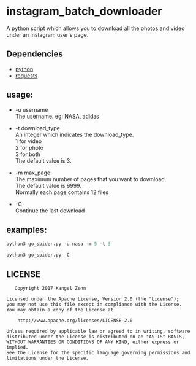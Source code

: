 # instagram_batch_downloader
A python script which allows you to download all the photos and video under an instagram user's page.


## Dependencies
+ [python]
+ [requests]

## usage:
+ -u username  
    The username. eg: NASA, adidas

+ -t download_type  
    An integer which indicates the download_type.  
    1 for video  
    2 for photo  
    3 for both  
    The default value is 3.

+ -m max_page:  
    The maximum number of pages that you want to download.  
    The default value is 9999.  
    Normally each page contains 12 files

+ -C  
    Continue the last download


## examples:
```python
python3 go_spider.py -u nasa -m 5 -t 3
```

```python
python3 go_spider.py -C
```

## LICENSE

       Copyright 2017 Kangel Zenn

    Licensed under the Apache License, Version 2.0 (the "License");
    you may not use this file except in compliance with the License.
    You may obtain a copy of the License at

        http://www.apache.org/licenses/LICENSE-2.0

    Unless required by applicable law or agreed to in writing, software
    distributed under the License is distributed on an "AS IS" BASIS,
    WITHOUT WARRANTIES OR CONDITIONS OF ANY KIND, either express or implied.
    See the License for the specific language governing permissions and
    limitations under the License.

[requests]:https://github.com/kennethreitz/requests
[python]:https://www.python.org/